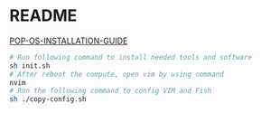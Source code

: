 # README

[POP-OS-INSTALLATION-GUIDE](https://www.notion.so/huynhtamhao/POP-OS-INSTALLATION-GUIDE-bde39e5fd6184937bd91348e59aa2b6b)

```bash
# Run following command to install needed tools and software
sh init.sh
# After reboot the compute, open vim by using command
nvim
# Run the following command to config VIM and Fish
sh ./copy-config.sh
```
